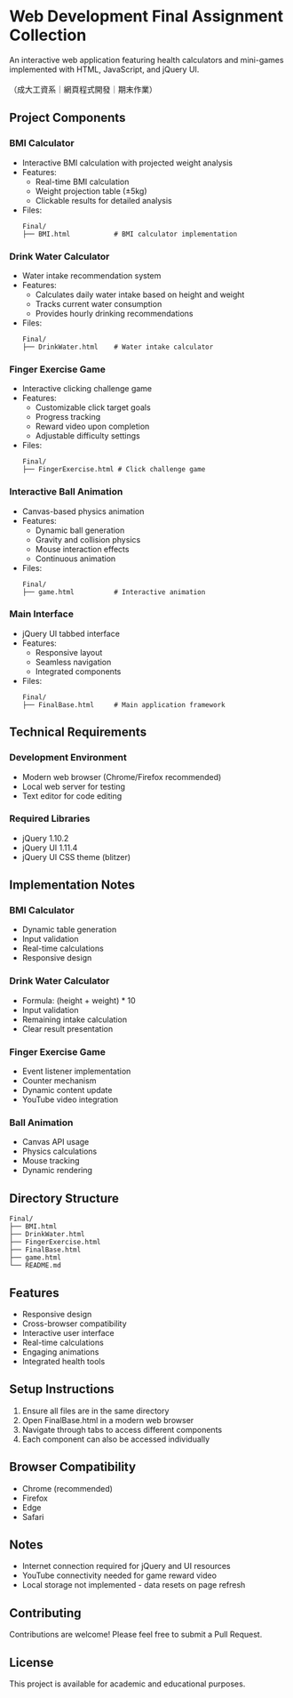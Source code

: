 # Web Development Final Assignment Collection

An interactive web application featuring health calculators and mini-games implemented with HTML, JavaScript, and jQuery UI.<br>
<br>
（成大工資系｜網頁程式開發｜期末作業）

## Project Components

### BMI Calculator
- Interactive BMI calculation with projected weight analysis
- Features:
  - Real-time BMI calculation
  - Weight projection table (±5kg)
  - Clickable results for detailed analysis
- Files:
  ```
  Final/
  ├── BMI.html           # BMI calculator implementation
  ```

### Drink Water Calculator
- Water intake recommendation system
- Features:
  - Calculates daily water intake based on height and weight
  - Tracks current water consumption
  - Provides hourly drinking recommendations
- Files:
  ```
  Final/
  ├── DrinkWater.html    # Water intake calculator
  ```

### Finger Exercise Game
- Interactive clicking challenge game
- Features:
  - Customizable click target goals
  - Progress tracking
  - Reward video upon completion
  - Adjustable difficulty settings
- Files:
  ```
  Final/
  ├── FingerExercise.html # Click challenge game
  ```

### Interactive Ball Animation
- Canvas-based physics animation
- Features:
  - Dynamic ball generation
  - Gravity and collision physics
  - Mouse interaction effects
  - Continuous animation
- Files:
  ```
  Final/
  ├── game.html          # Interactive animation
  ```

### Main Interface
- jQuery UI tabbed interface
- Features:
  - Responsive layout
  - Seamless navigation
  - Integrated components
- Files:
  ```
  Final/
  ├── FinalBase.html     # Main application framework
  ```

## Technical Requirements

### Development Environment
- Modern web browser (Chrome/Firefox recommended)
- Local web server for testing
- Text editor for code editing

### Required Libraries
- jQuery 1.10.2
- jQuery UI 1.11.4
- jQuery UI CSS theme (blitzer)

## Implementation Notes

### BMI Calculator
- Dynamic table generation
- Input validation
- Real-time calculations
- Responsive design

### Drink Water Calculator
- Formula: (height + weight) * 10
- Input validation
- Remaining intake calculation
- Clear result presentation

### Finger Exercise Game
- Event listener implementation
- Counter mechanism
- Dynamic content update
- YouTube video integration

### Ball Animation
- Canvas API usage
- Physics calculations
- Mouse tracking
- Dynamic rendering

## Directory Structure
```
Final/
├── BMI.html
├── DrinkWater.html
├── FingerExercise.html
├── FinalBase.html
├── game.html
└── README.md
```

## Features
- Responsive design
- Cross-browser compatibility
- Interactive user interface
- Real-time calculations
- Engaging animations
- Integrated health tools

## Setup Instructions
1. Ensure all files are in the same directory
2. Open FinalBase.html in a modern web browser
3. Navigate through tabs to access different components
4. Each component can also be accessed individually

## Browser Compatibility
- Chrome (recommended)
- Firefox
- Edge
- Safari

## Notes
- Internet connection required for jQuery and UI resources
- YouTube connectivity needed for game reward video
- Local storage not implemented - data resets on page refresh

## Contributing

Contributions are welcome! Please feel free to submit a Pull Request.

## License

This project is available for academic and educational purposes.
